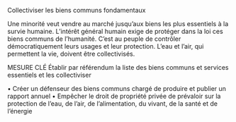 Collectiviser les biens communs fondamentaux

Une minorité veut vendre au marché jusqu’aux biens les plus essentiels à la survie humaine. L’intérêt général humain exige de protéger dans la loi ces biens communs de l’humanité. C’est au peuple de contrôler démocratiquement leurs usages et leur protection. L’eau et l’air, qui permettent la vie, doivent être collectivisés.

MESURE CLÉ
Établir par référendum la liste des biens communs et services essentiels et les collectiviser

• Créer un défenseur des biens communs chargé de produire et publier un rapport annuel
• Empêcher le droit de propriété privée de prévaloir sur la protection de l’eau, de l’air, de l’alimentation, du vivant, de la santé et de l’énergie